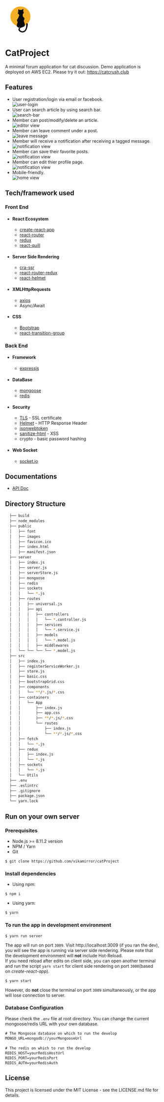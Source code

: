 <img src="./build/favicon.ico" width="100" height="100">

# CatProject
A minimal forum application for cat discussion.
Demo application is deployed on AWS EC2. Please try it out: https://catcrush.club

## Features
* User registration/login via email or facebook.
<br>![user-login](https://imgur.com/cw2O2sk.jpg)
* User can search article by using search bar.
<br>![search-bar](https://imgur.com/o6CbmzJ.jpg)
* Member can post/modify/delete an article.
<br>![editor view](https://imgur.com/hjP1kOE.jpg)
* Member can leave comment under a post.
<br>![leave message](https://imgur.com/IloklMQ.jpg)
* Member will receive a notification after receiving a tagged message.
<br>![notification view](https://imgur.com/bvR080H.jpg)
* Member can save their favorite posts.
<br>![notification view](https://imgur.com/NGiBjIl.jpg)
* Member can edit thier profile page.
<br>![notification view](https://imgur.com/R9TsNVN.jpg)
* Mobile-friendly.
<br>![home view](https://imgur.com/P3AN4gy.jpg)

## Tech/framework used
### Front End
- #### React Ecosystem
  - [create-react-app](https://github.com/facebook/create-react-app)
  - [react-router](https://github.com/ReactTraining/react-router/tree/master/packages/react-router-dom)
  - [redux](https://github.com/reduxjs/redux)
  - [react-quill](https://github.com/zenoamaro/react-quill)
- #### Server Side Rendering
  - [cra-ssr](https://github.com/cereallarceny/cra-ssr)
  - [react-router-redux](https://github.com/reactjs/react-router-redux)
  - [react-helmet](https://github.com/nfl/react-helmet)
- #### XMLHttpRequests
  - [axios](https://github.com/axios/axios)
  - Async/Await
- #### CSS
  - [Bootstrap](https://github.com/twbs/bootstrap)
  - [react-transition-group](https://github.com/reactjs/react-transition-group)

### Back End
- #### Framework
  - [expressjs](https://github.com/expressjs/express)
- #### DataBase
  - [mongoose](https://github.com/Automattic/mongoose)
  - [redis](https://github.com/antirez/redis)
- #### Security
  - [TLS](https://www.sslforfree.com/) - SSL certificate
  - [Helmet](https://github.com/helmetjs/helmet) - HTTP Response Header
  - [jsonwebtoken](https://github.com/auth0/node-jsonwebtoken)
  - [sanitize-html](https://github.com/punkave/sanitize-html) - XSS
  - crypto - basic password hashing
- #### Web Socket
  - [socket.io](https://github.com/socketio/socket.io)

## Documentations
- [API Doc](https://catcrush.club/apiDoc/index.html)
## Directory Structure
```bash
  ├── build
  ├── node_modules
  ├── public
  │   ├── font
  │   ├── images
  │   ├── favicon.ico
  │   ├── index.html
  │   ├── manifest.json
  ├── server
  │   ├── index.js
  │   ├── server.js
  │   ├── serverStore.js
  │   ├── mongoose
  │   ├── redis
  │   ├── sockets
  │   │   └── *.js
  │   ├── routes
  │   │   ├── universal.js
  │   │   ├── api
  │   │   │   ├── controllers
  │   │   │   │   └── *.controller.js
  │   │   │   ├── services
  │   │   │   │   └── *.service.js
  │   │   │   ├── models
  │   │   │   │   └── *.model.js
  │   │   │   ├── middlewares
  │   └── └── └── └── *.model.js
  ├── src
  │   ├── index.js
  │   ├── registerServiceWorker.js
  │   ├── store.js
  │   ├── basic.css
  │   ├── bootstrapGrid.css
  │   ├── components
  │   │   └── **/*.js/*.css
  │   ├── containers
  │   │   └── App
  │   │       ├── index.js
  │   │       ├── app.css
  │   │       ├── **/*.js/*.css
  │   │       └── routes
  │   │           ├── index.js
  │   │           └── **/*.js/*.css
  │   ├── fetch
  │   │   └── *.js
  │   ├── redux
  │   │   ├── index.js
  │   │   └── *.js
  │   ├── sockets
  │   │   └── *.js
  │   └── Utils
  ├── .env
  ├── .eslintrc
  ├── .gitignore
  ├── package.json
  └── yarn.lock
```
## Run on your own server
### Prerequisites
- Node.js >= 8.11.2 version
- NPM / Yarn
- Git

```
$ git clone https://github.com/vikamirror/catProject
```
### Install dependencies
- Using npm:
```
$ npm i
```
- Using yarn:
```
$ yarn
```

### To run the app in development environment
```
$ yarn run server
```
The app will run on port `3009`. Visit http://localhost:3009 (if you ran the dev), you will see the app is running via server side rendering. Please note that the development environment will **not** include Hot-Reload.
<br>
If you need reload after edits on client side, you can open another terminal and run the script `yarn start` for client side rendering on port `3000`(based on *create-react-app*).
```
$ yarn start
```
However, do **not** close the terminal on port `3009` simultaneously, or the app will lose connection to server.

### Database Configuration
Please check the `.env` file at root directory. You can change the current mongoose/redis URL with your own database.
```
# The Mongoose database on which to run the develop
MONGO_URL=mongodb://yourMongooseUrl

# The redis on which to run the develop
REDIS_HOST=yourRedisHostUrl
REDIS_PORT=yourRedisPort
REDIS_AUTH=yourRedisAuth
```
## License
This project is licensed under the MIT License - see the LICENSE.md file for details.
